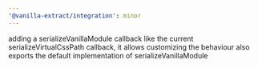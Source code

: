 ```yaml
---
'@vanilla-extract/integration': minor
---
```


adding a serializeVanillaModule callback like the current serializeVirtualCssPath callback, it allows customizing the behaviour
also exports the default implementation of serializeVanillaModule

